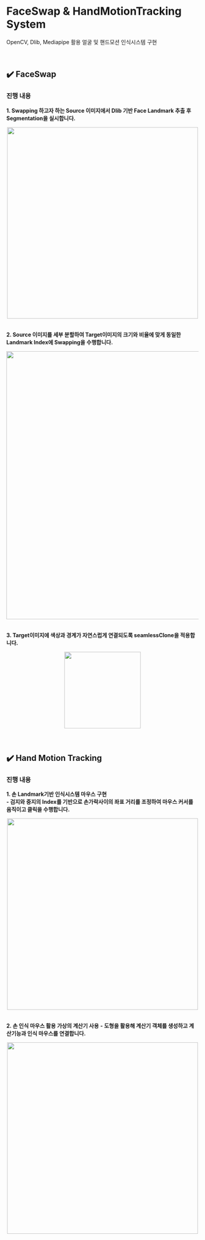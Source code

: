 # FaceSwap & HandMotionTracking System

OpenCV, Dlib, Mediapipe 활용 얼굴 및 핸드모션 인식시스템 구현

</br> 

## ✔️ FaceSwap

### 진행 내용  

**1. Swapping 하고자 하는 Source 이미지에서 Dlib 기반 Face Landmark 추출 후 Segmentation을 실시합니다.**

<div align="center">
<img src="https://user-images.githubusercontent.com/90162819/160758500-b0fa295f-7e7d-4472-bec3-4907e4640e8a.png" width="500"></div>  

</br> 

**2. Source 이미지를 세부 분할하여 Target이미지의 크기와 비율에 맞게 동일한 Landmark Index에 Swapping을 수행합니다.**  

<div align="center">
<img src="https://user-images.githubusercontent.com/90162819/160758534-2b8392b1-53df-4fd3-b934-a687ce132ca9.png" width="700"></div> 

</br> 

**3. Target이미지에 색상과 경계가 자연스럽게 연결되도록 seamlessClone을 적용합니다.** 

<div align="center">
<img src="https://user-images.githubusercontent.com/90162819/160758545-dace1f46-008d-4f88-a34b-d47a07d25b74.png" width="200"></div> 

</br> 
</br> 

## ✔️ Hand Motion Tracking

### 진행 내용  

**1. 손 Landmark기반 인식시스템 마우스 구현**  
  **- 검지와 중지의 Index를 기반으로 손가락사이의 좌표 거리를 조정하여 마우스 커서를 움직이고 클릭을 수행합니다.**

<div align="center">
<img src="https://user-images.githubusercontent.com/90162819/160759270-a02beb52-038f-4918-ab36-5770f2b62ed1.gif" width="500"></div> 

</br> 

**2. 손 인식 마우스 활용 가상의 계산기 사용** 
**- 도형을 활용해 계산기 객체를 생성하고 계산기능과 인식 마우스를 연결합니다.** 

<div align="center">
<img src="https://user-images.githubusercontent.com/90162819/160759308-e506a85c-050b-41c8-8772-e9ee639faee0.gif" width="500"></div> 



 
